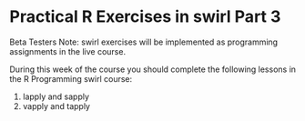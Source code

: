 # Practical R Exercises in swirl Part 3

Beta Testers Note: swirl exercises will be implemented as programming assignments in the live course.

During this week of the course you should complete the following lessons in the R Programming swirl course:

1. lapply and sapply
2. vapply and tapply
